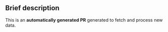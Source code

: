 ## Brief description

This is an **automatically generated PR** generated to fetch and process new data.
